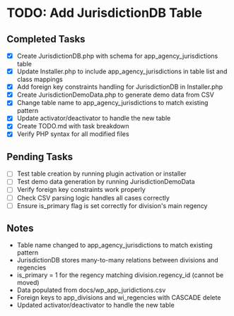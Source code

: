 # TODO: Add JurisdictionDB Table

## Completed Tasks
- [x] Create JurisdictionDB.php with schema for app_agency_jurisdictions table
- [x] Update Installer.php to include app_agency_jurisdictions in table list and class mappings
- [x] Add foreign key constraints handling for JurisdictionDB in Installer.php
- [x] Create JurisdictionDemoData.php to generate demo data from CSV
- [x] Change table name to app_agency_jurisdictions to match existing pattern
- [x] Update activator/deactivator to handle the new table
- [x] Create TODO.md with task breakdown
- [x] Verify PHP syntax for all modified files

## Pending Tasks
- [ ] Test table creation by running plugin activation or installer
- [ ] Test demo data generation by running JurisdictionDemoData
- [ ] Verify foreign key constraints work properly
- [ ] Check CSV parsing logic handles all cases correctly
- [ ] Ensure is_primary flag is set correctly for division's main regency

## Notes
- Table name changed to app_agency_jurisdictions to match existing pattern
- JurisdictionDB stores many-to-many relations between divisions and regencies
- is_primary = 1 for the regency matching division.regency_id (cannot be moved)
- Data populated from docs/wp_app_juridictions.csv
- Foreign keys to app_divisions and wi_regencies with CASCADE delete
- Updated activator/deactivator to handle the new table
